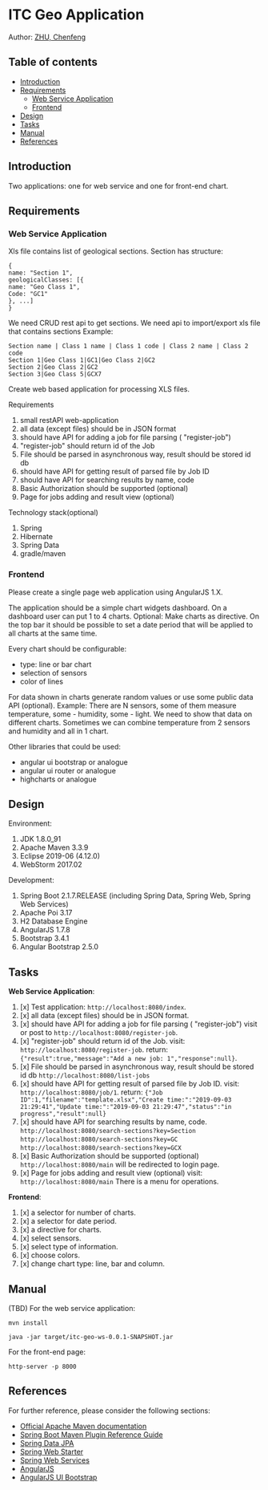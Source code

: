 # ITC Geo Application


Author: [ZHU, Chenfeng](http://about.me/zhuchenfeng)


Table of contents
-----------------

* [Introduction](#introduction)
* [Requirements](#requirements)
  * [Web Service Application](#web-service-application)
  * [Frontend](#frontend)
* [Design](#design)
* [Tasks](#tasks)
* [Manual](#manual)
* [References](#references)


## Introduction

Two applications: one for web service and one for front-end chart.


## Requirements

### Web Service Application

Xls file contains list of geological sections. Section has structure:

```
{
name: "Section 1",
geologicalClasses: [{
name: "Geo Class 1",
Code: "GC1"
}, ...]
}
```
We need CRUD rest api to get sections. We need api to import/export xls file that contains sections
Example:

```
Section name | Class 1 name | Class 1 code | Class 2 name | Class 2 code
Section 1|Geo Class 1|GC1|Geo Class 2|GC2
Section 2|Geo Class 2|GC2
Section 3|Geo Class 5|GCX7
```
Create web based application for processing XLS files.

Requirements
1. small restAPI web-application
2. all data (except files) should be in JSON format
3. should have API for adding a job for file parsing ( "register-job")
4. "register-job" should return id of the Job
5. File should be parsed in asynchronous way, result should be stored id db
6. should have API for getting result of parsed file by Job ID
7. should have API for searching results by name, code
8. Basic Authorization should be supported (optional)
9. Page for jobs adding and result view (optional)

Technology stack(optional)
1. Spring
2. Hibernate
3. Spring Data
4. gradle/maven

### Frontend

Please create a single page web application using AngularJS 1.X.

The application should be a simple chart widgets dashboard. On a dashboard user can put 1 to 4 charts. Optional: Make charts as directive. On the top bar it should be possible to set a date period that will be applied to all charts at the same time.

Every chart should be configurable:
- type: line or bar chart
- selection of sensors
- color of lines

For data shown in charts generate random values or use some public data API (optional).
Example: There are N sensors, some of them measure temperature, some - humidity, some - light. We need to show that data on different charts. Sometimes we can combine temperature from 2 sensors and humidity and all in 1 chart.

Other libraries that could be used:
- angular ui bootstrap or analogue
- angular ui router or analogue
- highcharts or analogue


## Design

Environment:

1. JDK 1.8.0_91
2. Apache Maven 3.3.9
3. Eclipse 2019-06 (4.12.0)
4. WebStorm 2017.02

Development:

1. Spring Boot 2.1.7.RELEASE (including Spring Data, Spring Web, Spring Web Services)
2. Apache Poi 3.17
3. H2 Database Engine
4. AngularJS 1.7.8
5. Bootstrap 3.4.1
6. Angular Bootstrap 2.5.0


## Tasks

__Web Service Application__:

1. [x] Test application: `http://localhost:8080/index`.
2. [x] all data (except files) should be in JSON format.
3. [x] should have API for adding a job for file parsing ( "register-job")
visit or post to `http://localhost:8080/register-job`.
4. [x] "register-job" should return id of the Job.
visit: `http://localhost:8080/register-job`.
return: `{"result":true,"message":"Add a new job: 1","response":null}`.
5. [x] File should be parsed in asynchronous way, result should be stored id db
`http://localhost:8080/list-jobs`
6. [x] should have API for getting result of parsed file by Job ID.
visit: `http://localhost:8080/job/1`.
return: `{"Job ID":1,"filename":"template.xlsx","Create time:":"2019-09-03 21:29:41","Update time:":"2019-09-03 21:29:47","status":"in progress","result":null}`
7. [x] should have API for searching results by name, code.
`http://localhost:8080/search-sections?key=Section`
`http://localhost:8080/search-sections?key=GC`
`http://localhost:8080/search-sections?key=GCX`
8. [x] Basic Authorization should be supported (optional)
`http://localhost:8080/main` will be redirected to login page.
9. [x] Page for jobs adding and result view (optional)
visit: `http://localhost:8080/main`
There is a menu for operations.

__Frontend__:

1. [x] a selector for number of charts.
2. [x] a selector for date period.
3. [x] a directive for charts.
4. [x] select sensors.
5. [x] select type of information.
6. [x] choose colors.
7. [x] change chart type: line, bar and column.


## Manual

(TBD)
For the web service application:
```
mvn install

java -jar target/itc-geo-ws-0.0.1-SNAPSHOT.jar
```

For the front-end page:
```
http-server -p 8000
```


## References

For further reference, please consider the following sections:

* [Official Apache Maven documentation](https://maven.apache.org/guides/index.html)
* [Spring Boot Maven Plugin Reference Guide](https://docs.spring.io/spring-boot/docs/2.1.7.RELEASE/maven-plugin/)
* [Spring Data JPA](https://docs.spring.io/spring-boot/docs/{bootVersion}/reference/htmlsingle/#boot-features-jpa-and-spring-data)
* [Spring Web Starter](https://docs.spring.io/spring-boot/docs/{bootVersion}/reference/htmlsingle/#boot-features-developing-web-applications)
* [Spring Web Services](https://docs.spring.io/spring-boot/docs/{bootVersion}/reference/htmlsingle/#boot-features-webservices)
* [AngularJS](https://angularjs.org/)
* [AngularJS UI Bootstrap](https://angular-ui.github.io/bootstrap/)
